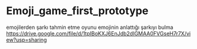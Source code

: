 # Emoji_game_first_prototype
 emojilerden şarkı tahmin etme oyunu emojinin anlattığı şarkıyı bulma
https://drive.google.com/file/d/1tpIBoKXJ6EnJdb2dIGMAA0FVGseH7r7X/view?usp=sharing
